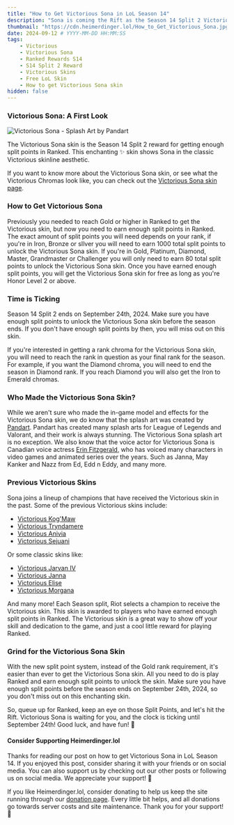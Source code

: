 ```yaml
---
title: "How to Get Victorious Sona in LoL Season 14"
description: "Sona is coming the Rift as the Season 14 Split 2 Victorious skin. Let's talk about how you can add this enchanting skin to your collection, completely free!"
thumbnail: "https://cdn.heimerdinger.lol/How_to_Get_Victorious_Sona.jpg"
date: 2024-09-12 # YYYY-MM-DD HH:MM:SS
tags:
    - Victorious
    - Victorious Sona
    - Ranked Rewards S14
    - S14 Split 2 Reward
    - Victorious Skins
    - Free LoL Skin
    - How to get Victorious Sona skin
hidden: false
---
```


### Victorious Sona: A First Look

![Victorious Sona - Splash Art by Pandart](https://wsrv.nl/?url=https://raw.communitydragon.org/pbe/plugins/rcp-be-lol-game-data/global/default/assets/characters/sona/skins/skin56/images/sona_splash_uncentered_56.skins_sona_skin56.jpg&w=840&output=webp&q=90)

The Victorious Sona skin is the Season 14 Split 2 reward for getting enough split points in Ranked. This enchanting ✨ skin shows Sona in the classic Victorious skinline aesthetic. 

If you want to know more about the Victorious Sona skin, or see what the Victorious Chromas look like, you can check out the [Victorious Sona skin page](https://heimerdinger.lol/skin/victorious-sona).

### How to Get Victorious Sona

Previously you needed to reach Gold or higher in Ranked to get the Victorious skin, but now you need to earn enough split points in Ranked. The exact amount of split points you will need depends on your rank, if you're in Iron, Bronze or sIlver you will need to earn 1000 total split points to unlock the Victorious Sona skin. If you're in Gold, Platinum, Diamond, Master, Grandmaster or Challenger you will only need to earn 80 total split points to unlock the Victorious Sona skin. 
Once you have earned enough split points, you will get the Victorious Sona skin for free as long as you're Honor Level 2 or above.

### Time is Ticking

Season 14 Split 2 ends on September 24th, 2024. Make sure you have enough split points to unlock the Victorious Sona skin before the season ends. If you don't have enough split points by then, you will miss out on this skin.

If you're interested in getting a rank chroma for the Victorious Sona skin, you will need to reach the rank in question as your final rank for the season. For example, if you want the Diamond chroma, you will need to end the season in Diamond rank. If you reach Diamond you will also get the Iron to Emerald chromas.

### Who Made the Victorious Sona Skin?

While we aren't sure who made the in-game model and effects for the Victorious Sona skin, we do know that the splash art was created by [Pandart](https://www.artstation.com/pandart-studio). Pandart has created many splash arts for League of Legends and Valorant, and their work is always stunning. The Victorious Sona splash art is no exception. 
We also know that the voice actor for Victorious Sona is Canadian voice actress [Erin Fitzgerald](https://www.imdb.com/name/nm0280230/), who has voiced many characters in video games and animated series over the years. Such as Janna, May Kanker and Nazz from Ed, Edd n Eddy, and many more.

### Previous Victorious Skins

Sona joins a lineup of champions that have received the Victorious skin in the past. Some of the previous Victorious skins include:
- [Victorious Kog'Maw](https://heimerdinger.lol/skin/victorious-kog-maw)
- [Victorious Tryndamere](https://heimerdinger.lol/skin/victorious-tryndamere)
- [Victorious Anivia](https://heimerdinger.lol/skin/victorious-anivia)
- [Victorious Sejuani](https://heimerdinger.lol/skin/victorious-sejuani)

Or some classic skins like:
- [Victorious Jarvan IV](https://heimerdinger.lol/skin/victorious-jarvan-iv)
- [Victorious Janna](https://heimerdinger.lol/skin/victorious-janna)
- [Victorious Elise](https://heimerdinger.lol/skin/victorious-elise)
- [Victorious Morgana](https://heimerdinger.lol/skin/victorious-morgana)

And many more! Each Season split, Riot selects a champion to receive the Victorious skin. This skin is awarded to players who have earned enough split points in Ranked. The Victorious skin is a great way to show off your skill and dedication to the game, and just a cool little reward for playing Ranked.

### Grind for the Victorious Sona Skin

With the new split point system, instead of the Gold rank requirement, it's easier than ever to get the Victorious Sona skin. All you need to do is play Ranked and earn enough split points to unlock the skin. Make sure you have enough split points before the season ends on September 24th, 2024, so you don't miss out on this enchanting skin.

So, queue up for Ranked, keep an eye on those Split Points, and let's hit the Rift. Victorious Sona is waiting for you, and the clock is ticking until September 24th! Good luck, and have fun! 🎉

#### Consider Supporting Heimerdinger.lol

Thanks for reading our post on how to get Victorious Sona in LoL Season 14. If you enjoyed this post, consider sharing it with your friends or on social media. You can also support us by checking out our other posts or following us on social media. We appreciate your support! 🙏

If you like Heimerdinger.lol, consider donating to help us keep the site running through our [donation page](https://heimerdinger.lol/donate). Every little bit helps, and all donations go towards server costs and site maintenance. Thank you for your support! 🙌